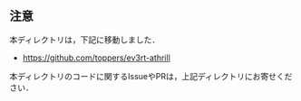 ## 注意

本ディレクトリは，下記に移動しました．

- https://github.com/toppers/ev3rt-athrill

本ディレクトリのコードに関するIssueやPRは，上記ディレクトリにお寄せください．




